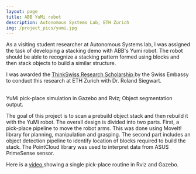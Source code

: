 ```yaml
---
layout: page
title: ABB YuMi robot
description: Autonomous Systems Lab, ETH Zurich
img: /project_pics/yumi.jpg
---
```


As a visiting student researcher at Autonomous Systems lab, I was assigned the task of developing a stacking
demo with ABB's Yumi robot. The robot should be able to recognize a stacking pattern formed using blocks and
then stack objects to build a similar structure.

I was awarded the <a href="http://thinkswiss.tumblr.com/awardees" target="blank"> ThinkSwiss Research Scholarship </a>
by the Swiss Embassy to conduct this research at ETH Zurich with Dr. Roland Siegwart.

<div class="img_row">
	<img class="col one" src="{{ site.baseurl }}/project_pics/yumi_rviz.png" alt="" title="ABB YuMi"/>
	<img class="col one" src="{{ site.baseurl }}/project_pics/yumi_gazebo.jpeg" alt="" title="ABB YuMi"/>
	<img class="col one" src="{{ site.baseurl }}/project_pics/yumi_objects.jpeg" alt="" title="Object segmentation"/>
</div>
<div class="col three caption">
	YuMi pick-place simulation in Gazebo and Rviz; Object segmentation output.
</div>

The goal of this project is to scan a prebuild object stack and then rebuild it with the YuMi robot. The overall design is
divided into two parts. First, a pick-place pipeline to move the robot arms. This was done using MoveIt! library
for planning, manipulation and grasping. The second part includes an object detection pipeline to identify location
of blocks required to build the stack. The PointCloud library was used to interpret data from ASUS PrimeSense sensor.

Here is a <a href="https://www.youtube.com/watch?v=iCcs-SbOtG4" target="blank"> video </a>
showing a single pick-place routine in Rviz and Gazebo.
